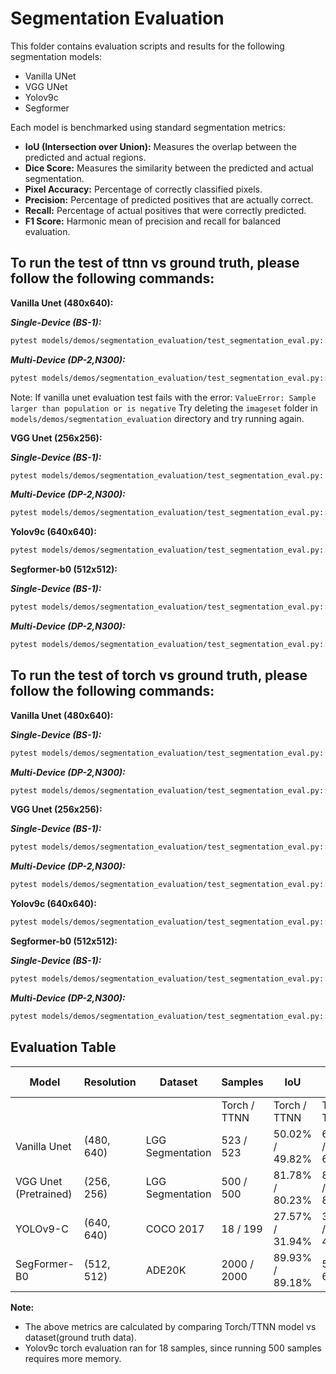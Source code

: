 # Segmentation Evaluation
This folder contains evaluation scripts and results for the following segmentation models:
- Vanilla UNet
- VGG UNet
- Yolov9c
- Segformer

Each model is benchmarked using standard segmentation metrics:
- **IoU (Intersection over Union):** Measures the overlap between the predicted and actual regions.
- **Dice Score:** Measures the similarity between the predicted and actual segmentation.
- **Pixel Accuracy:** Percentage of correctly classified pixels.
- **Precision:** Percentage of predicted positives that are actually correct.
- **Recall:** Percentage of actual positives that were correctly predicted.
- **F1 Score:** Harmonic mean of precision and recall for balanced evaluation.

## To run the test of ttnn vs ground truth, please follow the following commands:

**Vanilla Unet (480x640):**

**_Single-Device (BS-1):_**<br>

```sh
pytest models/demos/segmentation_evaluation/test_segmentation_eval.py::test_vanilla_unet[res0-device_params0-1-tt_model]
```
**_Multi-Device (DP-2,N300):_**<br>

```sh
pytest models/demos/segmentation_evaluation/test_segmentation_eval.py::test_vanilla_unet_dp[wormhole_b0-res0-device_params0-1-tt_model]
```
Note: If vanilla unet evaluation test fails with the error: `ValueError: Sample larger than population or is negative`
Try deleting the `imageset` folder in `models/demos/segmentation_evaluation` directory and try running again.

**VGG Unet (256x256):**

**_Single-Device (BS-1):_**<br>
```sh
pytest models/demos/segmentation_evaluation/test_segmentation_eval.py::test_vgg_unet[device_params0-res0-1-pretrained_weight_true-tt_model]
```

**_Multi-Device (DP-2,N300):_**<br>
```sh
pytest models/demos/segmentation_evaluation/test_segmentation_eval.py::test_vgg_unet_dp[wormhole_b0-device_params0-res0-1-pretrained_weight_true-tt_model]
```

**Yolov9c (640x640):**
```sh
pytest models/demos/segmentation_evaluation/test_segmentation_eval.py::test_yolov9c[res0-segment-tt_model-True-device_params0]
```

**Segformer-b0 (512x512):**

**_Single-Device (BS-1):_**<br>
```sh
pytest models/demos/segmentation_evaluation/test_segmentation_eval.py::test_segformer_eval[res0-1-tt_model-device_params0]
```

**_Multi-Device (DP-2,N300):_**<br>
```sh
pytest models/demos/segmentation_evaluation/test_segmentation_eval.py::test_segformer_eval_dp[wormhole_b0-res0-1-tt_model-device_params0]
```

## To run the test of torch vs ground truth, please follow the following commands:

**Vanilla Unet (480x640):**

**_Single-Device (BS-1):_**<br>

```sh
pytest models/demos/segmentation_evaluation/test_segmentation_eval.py::test_vanilla_unet[res0-device_params0-1-torch_model]
```

**_Multi-Device (DP-2,N300):_**<br>
```sh
pytest models/demos/segmentation_evaluation/test_segmentation_eval.py::test_vanilla_unet_dp[wormhole_b0-res0-device_params0-1-torch_model]
```

**VGG Unet (256x256):**

**_Single-Device (BS-1):_**<br>
```sh
pytest models/demos/segmentation_evaluation/test_segmentation_eval.py::test_vgg_unet[device_params0-res0-1-pretrained_weight_true-torch_model]
```

**_Multi-Device (DP-2,N300):_**<br>
```sh
pytest models/demos/segmentation_evaluation/test_segmentation_eval.py::test_vgg_unet_dp[wormhole_b0-device_params0-res0-1-pretrained_weight_true-torch_model]
```

**Yolov9c (640x640):**
```sh
pytest models/demos/segmentation_evaluation/test_segmentation_eval.py::test_yolov9c[res0-segment-torch_model-True-device_params0]
```

**Segformer-b0 (512x512):**

**_Single-Device (BS-1):_**<br>
```sh
pytest models/demos/segmentation_evaluation/test_segmentation_eval.py::test_segformer_eval[res0-1-torch_model-device_params0]
```

**_Multi-Device (DP-2,N300):_**<br>
```sh
pytest models/demos/segmentation_evaluation/test_segmentation_eval.py::test_segformer_eval_dp[wormhole_b0-res0-1-torch_model-device_params0]
```

## Evaluation Table
| Model                 | Resolution | Dataset          | Samples      | IoU             | Dice Score      | Pixel Accuracy  | Precision       | Recall          | F1 Score        |
| --------------------- | ---------- | ---------------- | ------------ | --------------- | --------------- | --------------- | --------------- | --------------- | --------------- |
|                       |            |                  | Torch / TTNN | Torch / TTNN    | Torch / TTNN    | Torch / TTNN    | Torch / TTNN    | Torch / TTNN    | Torch / TTNN    |
| Vanilla Unet          | (480, 640) | LGG Segmentation | 523 / 523    | 50.02% / 49.82% | 61.47% / 61.26% | 99.41% / 99.41% | 81.92% / 82.19% | 53.36% / 53.11% | 61.47% / 61.26% |
| VGG Unet (Pretrained) | (256, 256) | LGG Segmentation | 500 / 500    | 81.78% / 80.23% | 89.38% / 88.25% | 99.53% / 99.48% | 84.43% / 82.24% | 96.37% / 96.90% | 89.38% / 88.25% |
| YOLOv9-C              | (640, 640) | COCO 2017        | 18 / 199     | 27.57% / 31.94% | 37.71% / 42.97% | 73.83% / 72.91% | 35.40% / 38.69% | 42.25% / 52.48% | 37.71% / 42.97% |
| SegFormer-B0          | (512, 512) | ADE20K           | 2000 / 2000    | 89.93% / 89.18% | 5.95% / 6.02%   | 70.33% / 69.87% | 27.97% / 27.84% | 28.20% / 28.20% | 27.89% / 27.83% |

**Note:**
- The above metrics are calculated by comparing Torch/TTNN model vs dataset(ground truth data).
- Yolov9c torch evaluation ran for 18 samples, since running 500 samples requires more memory.
